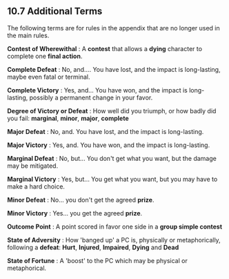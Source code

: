 ## 10.7 Additional Terms

The following terms are for rules in the appendix that are no longer used in the main rules.

**Contest of Wherewithal**
: A **contest** that allows a **dying** character to complete one **final action**.

**Complete Defeat**
: No, and.... You have lost, and the impact is long-lasting, maybe even fatal or terminal.

**Complete Victory**
: Yes, and... You have won, and the impact is long-lasting, possibly a permanent change in your favor.

**Degree of Victory or Defeat**
: How well did you triumph, or how badly did you fail: **marginal**, **minor**, **major**, **complete**

**Major Defeat**
: No, and. You have lost, and the impact is long-lasting.

**Major Victory**
: Yes, and. You have won, and the impact is long-lasting.

**Marginal Defeat**
: No, but... You don't get what you want, but the damage may be mitigated.

**Marginal Victory**
: Yes, but... You get what you want, but you may have to make a hard choice.

**Minor Defeat**
: No... you don't get the agreed **prize**.

**Minor Victory**
: Yes... you get the agreed **prize**.

**Outcome Point**
: A point scored in favor one side in a **group simple contest**

**State of Adversity**
: How 'banged up' a PC is, physically or metaphorically, following a **defeat**: **Hurt**, **Injured**, **Impaired**, **Dying** and **Dead**

**State of Fortune**
: A 'boost' to the PC which may be physical or metaphorical.

